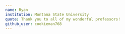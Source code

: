 ```yaml
---
name: Ryan
institution: Montana State University
quote: Thank you to all of my wonderful professors!
github_user: cookieman768
---
```

